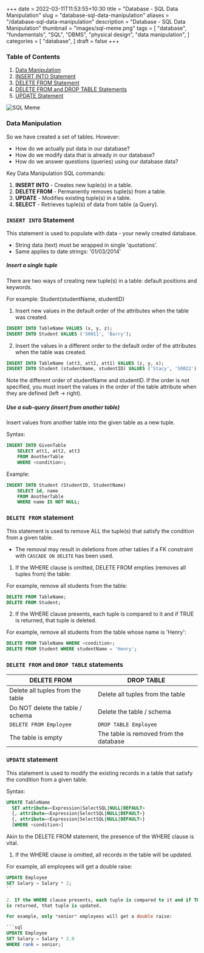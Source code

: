 +++
date = 2022-03-11T11:53:55+10:30
title = "Database - SQL Data Manipulation"
slug = "database-sql-data-manipulation"
aliases = "/database-sql-data-manipulation"
description = "Database - SQL Data Manipulation"
thumbnail = "images/sql-meme.png"
tags = [
    "database",
    "fundamentals",
    "SQL",
    "DBMS",
    "physical design",
    "data manipulation",
]
categories = [
    "database",
]
draft = false
+++

### Table of Contents

1. [Data Manipulation](#data-manipulation)
1. [INSERT INTO Statement](#insert-into-statement)
1. [DELETE FROM Statement](#delete-from-statement)
1. [DELETE FROM and DROP TABLE
Statements](#delete-from-and-drop-table-statements)
1. [UPDATE Statement](#update-statement)

![SQL Meme](/images/sql-meme.png)

### Data Manipulation

So we have created a set of tables. However:
- How do we actually put data in our database?
- How do we modify data that is already in our database?
- How do we answer questions (queries) using our database data?

Key Data Manipulation SQL commands:

1. **INSERT INTO** - Creates new tuple(s) in a table.
1. **DELETE FROM** - Permanently removes tuple(s) from a table.
1. **UPDATE** - Modifies existing tuple(s) in a table.
1. **SELECT** - Retrieves tuple(s) of data from table (a Query).

### `INSERT INTO` Statement

This statement is used to populate with data - your newly created database.
- String data (text) must be wrapped in single 'quotations'.
- Same applies to date strings: '01/03/2014'

##### Insert a single tuple

There are two ways of creating new tuple(s) in a table: default positions
and keywords.

For example: Student(studentName, studentID)

1. Insert new values in the default order of the attributes when the table was created.

```sql
INSERT INTO TableName VALUES (x, y, z);
INSERT INTO Student VALUES ('50011', 'Barry');
```

2. Insert the values in a different order to the default order of the attributes when the table was created.

```sql
INSERT INTO TableName (att3, att2, att1) VALUES (z, y, x);
INSERT INTO Student (studentName, studentID) VALUES ('Stacy', '50022');
```

Note the different order of studentName and studentID. If the order is
not specified, you must insert the values in the order of the table
attribute when they are defined (left -> right).

##### Use a sub-query (insert from another table)

Insert values from another table into the given table as a new tuple.

Syntax:

```sql
INSERT INTO GivenTable
    SELECT att1, att2, att3
    FROM AnotherTable
    WHERE <condition>;
```

Example:

```sql
INSERT INTO Student (StudentID, StudentName)
    SELECT id, name
    FROM AnotherTable
    WHERE name IS NOT NULL;
```

### `DELETE FROM` statement

This statement is used to remove ALL the tuple(s) that satisfy the condition from a
given table.
- The removal may result in deletions from other tables if a FK
  constraint with `CASCADE ON DELETE` has been used.

1. If the WHERE clause is omitted, DELETE FROM empties (removes all
tuples from) the table:

For example, remove all students from the table:

```sql
DELETE FROM TableName;
DELETE FROM Student;
```

2. If the WHERE clause presents, each tuple is compared to it and if
TRUE is returned, that tuple is deleted.

For example, remove all students from the table whose name is 'Henry':

```sql
DELETE FROM TableName WHERE <condition>;
DELETE FROM Student WHERE studentName = 'Henry';
```

### `DELETE FROM` and `DROP TABLE` statements

| DELETE FROM                      | DROP TABLE                             |
| ---                              | ---                                    |
| Delete all tuples from the table | Delete all tuples from the table       |
| Do NOT delete the table / schema | Delete the table / schema              |
| `DELETE FROM Employee`           | `DROP TABLE Employee`                  |
| The table is empty               | The table is removed from the database |

### `UPDATE` statement

This statement is used to modify the existing records in a table that
satisfy the condition from a given table.

Syntax:

```sql
UPDATE TableName
  SET attribute=<Expression|SelectSQL|NULL|DEFAULT>
  {, attribute=<Expression|SelectSQL|NULL|DEFAULT>}
  {, attribute=<Expression|SelectSQL|NULL|DEFAULT>}
  [WHERE <condition>]
```

Akin to the DELETE FROM statement, the presence of the WHERE clause is
vital.

1. If the WHERE clause is omitted, all records in the table will be
updated.

For example, all employees will get a double raise:

```sql
UPDATE Employee
SET Salary = Salary * 2;
``

2. If the WHERE clause presents, each tuple is compared to it and if TRUE
is returned, that tuple is updated.

For example, only *senior* employees will get a double raise:

```sql
UPDATE Employee
SET Salary = Salary * 2.0
WHERE rank = senior;
```
